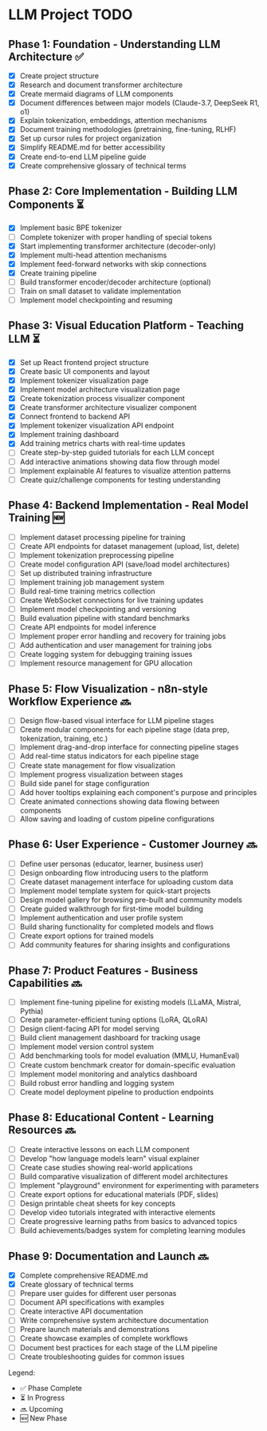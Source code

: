 # LLM Project TODO

## Phase 1: Foundation - Understanding LLM Architecture ✅
- [x] Create project structure
- [x] Research and document transformer architecture
- [x] Create mermaid diagrams of LLM components
- [x] Document differences between major models (Claude-3.7, DeepSeek R1, o1)
- [x] Explain tokenization, embeddings, attention mechanisms
- [x] Document training methodologies (pretraining, fine-tuning, RLHF)
- [x] Set up cursor rules for project organization
- [x] Simplify README.md for better accessibility
- [x] Create end-to-end LLM pipeline guide
- [x] Create comprehensive glossary of technical terms

## Phase 2: Core Implementation - Building LLM Components ⏳
- [x] Implement basic BPE tokenizer
- [ ] Complete tokenizer with proper handling of special tokens
- [x] Start implementing transformer architecture (decoder-only)
- [x] Implement multi-head attention mechanisms 
- [x] Implement feed-forward networks with skip connections
- [x] Create training pipeline
- [ ] Build transformer encoder/decoder architecture (optional)
- [ ] Train on small dataset to validate implementation
- [ ] Implement model checkpointing and resuming

## Phase 3: Visual Education Platform - Teaching LLM ⏳
- [x] Set up React frontend project structure
- [x] Create basic UI components and layout
- [x] Implement tokenizer visualization page
- [x] Implement model architecture visualization page
- [x] Create tokenization process visualizer component
- [x] Create transformer architecture visualizer component
- [x] Connect frontend to backend API
- [x] Implement tokenizer visualization API endpoint
- [x] Implement training dashboard
- [x] Add training metrics charts with real-time updates
- [ ] Create step-by-step guided tutorials for each LLM concept
- [ ] Add interactive animations showing data flow through model
- [ ] Implement explainable AI features to visualize attention patterns
- [ ] Create quiz/challenge components for testing understanding

## Phase 4: Backend Implementation - Real Model Training 🆕
- [ ] Implement dataset processing pipeline for training
- [ ] Create API endpoints for dataset management (upload, list, delete)
- [ ] Implement tokenization preprocessing pipeline
- [ ] Create model configuration API (save/load model architectures)
- [ ] Set up distributed training infrastructure
- [ ] Implement training job management system
- [ ] Build real-time training metrics collection
- [ ] Create WebSocket connections for live training updates
- [ ] Implement model checkpointing and versioning
- [ ] Build evaluation pipeline with standard benchmarks
- [ ] Create API endpoints for model inference
- [ ] Implement proper error handling and recovery for training jobs
- [ ] Add authentication and user management for training jobs
- [ ] Create logging system for debugging training issues
- [ ] Implement resource management for GPU allocation

## Phase 5: Flow Visualization - n8n-style Workflow Experience 🔜
- [ ] Design flow-based visual interface for LLM pipeline stages
- [ ] Create modular components for each pipeline stage (data prep, tokenization, training, etc.)
- [ ] Implement drag-and-drop interface for connecting pipeline stages
- [ ] Add real-time status indicators for each pipeline stage
- [ ] Create state management for flow visualization
- [ ] Implement progress visualization between stages
- [ ] Build side panel for stage configuration
- [ ] Add hover tooltips explaining each component's purpose and principles
- [ ] Create animated connections showing data flowing between components
- [ ] Allow saving and loading of custom pipeline configurations

## Phase 6: User Experience - Customer Journey 🔜
- [ ] Define user personas (educator, learner, business user)
- [ ] Design onboarding flow introducing users to the platform
- [ ] Create dataset management interface for uploading custom data
- [ ] Implement model template system for quick-start projects
- [ ] Design model gallery for browsing pre-built and community models
- [ ] Create guided walkthrough for first-time model building
- [ ] Implement authentication and user profile system
- [ ] Build sharing functionality for completed models and flows
- [ ] Create export options for trained models
- [ ] Add community features for sharing insights and configurations

## Phase 7: Product Features - Business Capabilities 🔜
- [ ] Implement fine-tuning pipeline for existing models (LLaMA, Mistral, Pythia)
- [ ] Create parameter-efficient tuning options (LoRA, QLoRA)
- [ ] Design client-facing API for model serving
- [ ] Build client management dashboard for tracking usage
- [ ] Implement model version control system
- [ ] Add benchmarking tools for model evaluation (MMLU, HumanEval)
- [ ] Create custom benchmark creator for domain-specific evaluation
- [ ] Implement model monitoring and analytics dashboard
- [ ] Build robust error handling and logging system
- [ ] Create model deployment pipeline to production endpoints

## Phase 8: Educational Content - Learning Resources 🔜
- [ ] Create interactive lessons on each LLM component
- [ ] Develop "how language models learn" visual explainer
- [ ] Create case studies showing real-world applications
- [ ] Build comparative visualization of different model architectures
- [ ] Implement "playground" environment for experimenting with parameters
- [ ] Create export options for educational materials (PDF, slides)
- [ ] Design printable cheat sheets for key concepts
- [ ] Develop video tutorials integrated with interactive elements
- [ ] Create progressive learning paths from basics to advanced topics
- [ ] Build achievements/badges system for completing learning modules

## Phase 9: Documentation and Launch 🔜
- [x] Complete comprehensive README.md
- [x] Create glossary of technical terms
- [ ] Prepare user guides for different user personas
- [ ] Document API specifications with examples
- [ ] Create interactive API documentation
- [ ] Write comprehensive system architecture documentation
- [ ] Prepare launch materials and demonstrations
- [ ] Create showcase examples of complete workflows
- [ ] Document best practices for each stage of the LLM pipeline
- [ ] Create troubleshooting guides for common issues

Legend:
- ✅ Phase Complete
- ⏳ In Progress
- 🔜 Upcoming 
- 🆕 New Phase 